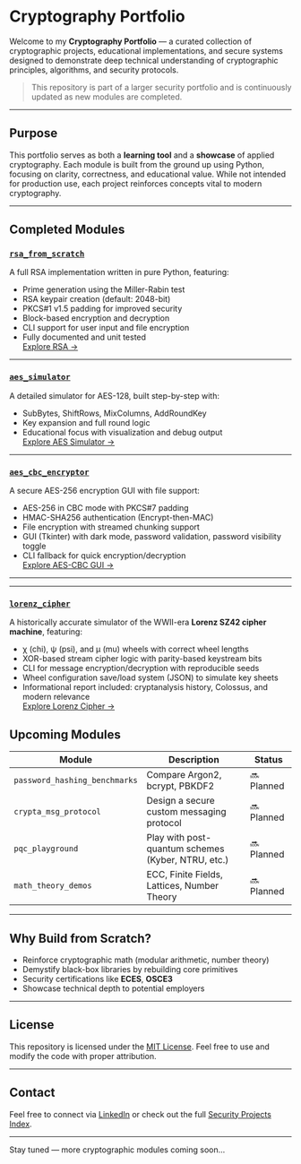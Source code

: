 # Cryptography Portfolio

Welcome to my **Cryptography Portfolio** — a curated collection of cryptographic projects, educational implementations, and secure systems designed to demonstrate deep technical understanding of cryptographic principles, algorithms, and security protocols.

> This repository is part of a larger security portfolio and is continuously updated as new modules are completed.

---

## Purpose

This portfolio serves as both a **learning tool** and a **showcase** of applied cryptography. Each module is built from the ground up using Python, focusing on clarity, correctness, and educational value. While not intended for production use, each project reinforces concepts vital to modern cryptography.

---

## Completed Modules

### [`rsa_from_scratch`](./rsa_from_scratch)
A full RSA implementation written in pure Python, featuring:
- Prime generation using the Miller-Rabin test
- RSA keypair creation (default: 2048-bit)
- PKCS#1 v1.5 padding for improved security
- Block-based encryption and decryption
- CLI support for user input and file encryption
- Fully documented and unit tested  
[Explore RSA →](./rsa_from_scratch)

---

### [`aes_simulator`](./aes_simulator)
A detailed simulator for AES-128, built step-by-step with:
- SubBytes, ShiftRows, MixColumns, AddRoundKey
- Key expansion and full round logic
- Educational focus with visualization and debug output  
[Explore AES Simulator →](./aes_simulator)

---

### [`aes_cbc_encryptor`](./symmetric_aes/aes_cbc_encryptor)
A secure AES-256 encryption GUI with file support:
- AES-256 in CBC mode with PKCS#7 padding
- HMAC-SHA256 authentication (Encrypt-then-MAC)
- File encryption with streamed chunking support
- GUI (Tkinter) with dark mode, password validation, password visibility toggle
- CLI fallback for quick encryption/decryption  
[Explore AES-CBC GUI →](./symmetric_aes/aes_cbc_encryptor)

---

---

### [`lorenz_cipher`](./lorenz_cipher)
A historically accurate simulator of the WWII-era **Lorenz SZ42 cipher machine**, featuring:
- χ (chi), ψ (psi), and μ (mu) wheels with correct wheel lengths
- XOR-based stream cipher logic with parity-based keystream bits
- CLI for message encryption/decryption with reproducible seeds
- Wheel configuration save/load system (JSON) to simulate key sheets
- Informational report included: cryptanalysis history, Colossus, and modern relevance  
[Explore Lorenz Cipher →](./lorenz_cipher)


## Upcoming Modules

| Module                      | Description                                      | Status     |
|-----------------------------|--------------------------------------------------|------------|
| `password_hashing_benchmarks` | Compare Argon2, bcrypt, PBKDF2                   | 🔜 Planned |
| `crypta_msg_protocol`       | Design a secure custom messaging protocol        | 🔜 Planned |
| `pqc_playground`            | Play with post-quantum schemes (Kyber, NTRU, etc.) | 🔜 Planned |
| `math_theory_demos`         | ECC, Finite Fields, Lattices, Number Theory      | 🔜 Planned |

---

## Why Build from Scratch?

- Reinforce cryptographic math (modular arithmetic, number theory)
- Demystify black-box libraries by rebuilding core primitives
- Security certifications like **ECES**, **OSCE3**
- Showcase technical depth to potential employers

---

## License

This repository is licensed under the [MIT License](./rsa_from_scratch/LICENSE). Feel free to use and modify the code with proper attribution.

---

## Contact

Feel free to connect via [LinkedIn](https://www.linkedin.com/in/robert-gravelle-27a10a6a/) or check out the full [Security Projects Index](https://github.com/Rob-Gravelle).

---

Stay tuned — more cryptographic modules coming soon...
